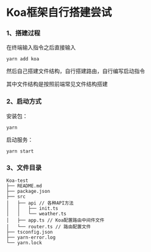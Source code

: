 # Koa框架自行搭建尝试

### 1、搭建过程

在终端输入指令之后直接输入

```
yarn add koa
```

然后自己搭建文件结构，自行搭建路由，自行编写启动指令

其中文件结构是按照前端常见文件结构搭建

### 2、启动方式

安装包：

```
yarn
```

启动服务：

```
yarn start
```

### 3、文件目录

```
Koa-test
├── README.md
├── package.json
├── src
│   ├── api // 各种API方法
│   │   ├── init.ts
│   │   └── weather.ts
│   ├── app.ts // Koa配置路由中间件文件
│   └── router.ts // 路由配置文件
├── tsconfig.json 
├── yarn-error.log
└── yarn.lock
```
